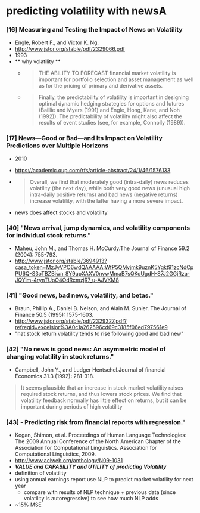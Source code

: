 

# predicting volatility with newsA

### [16]  Measuring and Testing the Impact of News on Volatility
- Engle, Robert F., and Victor K. Ng.
- http://www.jstor.org/stable/pdf/2329066.pdf
- 1993
- ** why volatility **
    -  > THE ABILITY TO FORECAST financial market volatility is important for portfolio
     selection and asset management as well as for the pricing of primary and
     derivative assets.
    - >  Finally, the predictability of volatility is important in designing optimal
     dynamic hedging strategies for options and futures (Baillie and Myers (1991)
     and Engle, Hong, Kane, and Noh (1992)). The predictability of volatility
     might also affect the results of event studies (see, for example, Connolly
     (1989)).

### [17] News—Good or Bad—and Its Impact on Volatility Predictions over Multiple Horizons
- 2010
- https://academic.oup.com/rfs/article-abstract/24/1/46/1576133
- > Overall, we find that moderately good (intra-daily) news reduces volatility (the next day), while both very good news (unusual high intra-daily positive returns) and bad news (negative returns) increase volatility, with the latter having a more severe impact.

- news does affect stocks and volatility


### [40]   "News arrival, jump dynamics, and volatility components for individual stock returns."
- Maheu, John M., and Thomas H. McCurdy.The Journal of Finance 59.2 (2004): 755-793.
- http://www.jstor.org/stable/3694913?casa_token=MzJyVPO6wdQAAAAA:WfP5QMvjmk9uznK5Ygkt91zcNdCpPU6Q-S3oTBZBiwn_8Y9upXAXV0nvwMmaB7sQKoUgdH-S7J2GGjRza-JQYim-4rynTUoO4OdRcmzjR7_u-AJVKM8

### [41] "Good news, bad news, volatility, and betas."
- Braun, Phillip A., Daniel B. Nelson, and Alain M. Sunier. The Journal of Finance 50.5 (1995): 1575-1603.
- http://www.jstor.org/stable/pdf/2329327.pdf?refreqid=excelsior%3A0c1a262596cd69c3185f06ed797561e9
- "hat stock return volatility tends to rise  following good and bad new"

### [42]  "No news is good news: An asymmetric model of changing volatility in stock returns."
- Campbell, John Y., and Ludger Hentschel.Journal of financial Economics 31.3 (1992): 281-318.
> It seems plausible that an increase in stock market volatility raises required stock returns, and thus lowers stock prices.
We find that volatility feedback normally has little effect on returns, but it can be important during periods of high volatility




### [43] - Predicting risk from financial reports with regression."
- Kogan, Shimon, et al. Proceedings of Human Language Technologies: The 2009 Annual Conference of the North American Chapter of the Association for Computational Linguistics. Association for Computational Linguistics, 2009.
- http://www.aclweb.org/anthology/N09-1031
- ***VALUE and CAPABILITY and UTILITY of predicting Volatility***
- definition of volatility
- using annual earnings report use NLP to predict market volatility for next year
    - compare with results of NLP technique + previous data (since volatility is autoregressive) to see how much NLP adds
- ~15% MSE
